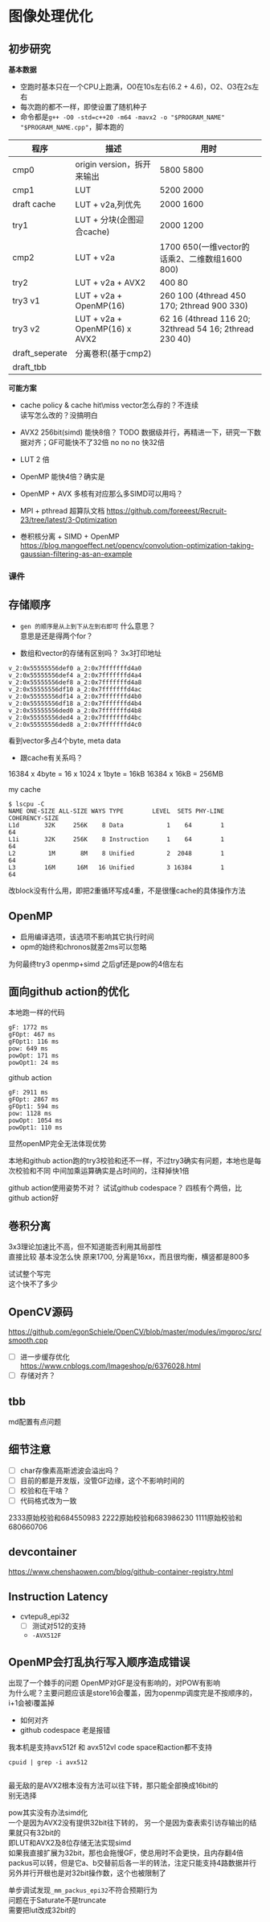 # 图像处理优化

## 初步研究

**基本数据**

- 空跑时基本只在一个CPU上跑满，O0在10s左右(6.2 + 4.6)，O2、O3在2s左右
- 每次跑的都不一样，即使设置了随机种子
- 命令都是`g++ -O0 -std=c++20 -m64 -mavx2 -o "$PROGRAM_NAME" "$PROGRAM_NAME.cpp"`，脚本跑的


程序      |  描述                | 用时           
--- | ---- | -----
cmp0      | origin version，拆开来输出 | 5800 5800
cmp1      | LUT                    | 5200 2000
draft cache | LUT + v2a,列优先       | 2000 1600
try1      | LUT + 分块(企图迎合cache)| 2000 1200
cmp2      | LUT + v2a              | 1700 650(一维vector的话乘2、二维数组1600 800)
try2      | LUT + v2a + AVX2       | 400 80
try3 v1   | LUT + v2a + OpenMP(16) | 260 100 (4thread 450 170; 2thread 900 330)
try3 v2   | LUT + v2a + OpenMP(16) x AVX2| 62 16 (4thread 116 20; 32thread 54 16; 2thread 230 40)
draft_seperate | 分离巻积(基于cmp2) | 
draft_tbb | 

**可能方案**

- cache policy & cache hit\miss
vector怎么存的？不连续  
读写怎么改的？没搞明白  

- AVX2 256bit(simd)
能快8倍？
TODO 数据级并行，再精进一下，研究一下数据对齐；GF可能快不了32倍
no no no 快32倍

- LUT
2  倍

- OpenMP
能快4倍？确实是  

- OpenMP + AVX
多核有对应那么多SIMD可以用吗？  

- MPI + pthread
超算队文档 https://github.com/foreeest/Recruit-23/tree/latest/3-Optimization

- 巻积核分离 + SIMD + OpenMP
https://blog.mangoeffect.net/opencv/convolution-optimization-taking-gaussian-filtering-as-an-example

### 课件

## 存储顺序

- `gen 的顺序是从上到下从左到右即可` 什么意思？  
意思是还是得两个for？

- 数组和vector的存储有区别吗？
3x3打印地址
```
v_2:0x55555556def0 a_2:0x7fffffffd4a0
v_2:0x55555556def4 a_2:0x7fffffffd4a4
v_2:0x55555556def8 a_2:0x7fffffffd4a8
v_2:0x55555556df10 a_2:0x7fffffffd4ac
v_2:0x55555556df14 a_2:0x7fffffffd4b0
v_2:0x55555556df18 a_2:0x7fffffffd4b4
v_2:0x55555556ded0 a_2:0x7fffffffd4b8
v_2:0x55555556ded4 a_2:0x7fffffffd4bc
v_2:0x55555556ded8 a_2:0x7fffffffd4c0
```
看到vector多占4个byte, meta data  

- 跟cache有关系吗？  

16384 x 4byte = 16 x 1024 x 1byte = 16kB
16384 x 16kB = 256MB

my cache
```shell
$ lscpu -C
NAME ONE-SIZE ALL-SIZE WAYS TYPE        LEVEL  SETS PHY-LINE COHERENCY-SIZE
L1d       32K     256K    8 Data            1    64        1             64
L1i       32K     256K    8 Instruction     1    64        1             64
L2         1M       8M    8 Unified         2  2048        1             64
L3        16M      16M   16 Unified         3 16384        1             64
```

改block没有什么用，即把2重循环写成4重，不是很懂cache的具体操作方法

## OpenMP
- 启用编译选项，该选项不影响其它执行时间
- opm的始终和chronos就差2ms可以忽略

为何最终try3 openmp+simd 之后gf还是pow的4倍左右

## 面向github action的优化
本地跑一样的代码
```
gF: 1772 ms
gFOpt: 467 ms
gFOpt1: 116 ms
pow: 649 ms
powOpt: 171 ms
powOpt1: 24 ms
```
github action
```
gF: 2911 ms
gFOpt: 2867 ms
gFOpt1: 594 ms
pow: 1128 ms
powOpt: 1054 ms
powOpt1: 110 ms
```
显然openMP完全无法体现优势

本地和github action跑的try3校验和还不一样，不过try3确实有问题，本地也是每次校验和不同
中间加乘运算确实是占时间的，注释掉快1倍

github action使用姿势不对？
试试github codespace？ 四核有个两倍，比github action好  

## 巻积分离
3x3理论加速比不高，但不知道能否利用其局部性  
直接比较 基本没怎么快
原来1700, 分离是16xx，而且很均衡，横竖都是800多  

试试整个写完  
这个快不了多少  

## OpenCV源码
https://github.com/egonSchiele/OpenCV/blob/master/modules/imgproc/src/smooth.cpp
- [ ] 进一步缓存优化  
https://www.cnblogs.com/Imageshop/p/6376028.html
- [ ] 存储对齐？

## tbb

md配置有点问题  

## 细节注意

- [ ] char存像素高斯滤波会溢出吗？
- [ ] 目前的都是开发版，没管GF边缘，这个不影响时间的
- [ ] 校验和在干啥？
- [ ] 代码格式改为一致

2333原始校验和684550983
2222原始校验和683986230
1111原始校验和680660706


## devcontainer
https://www.chenshaowen.com/blog/github-container-registry.html  

## Instruction Latency

- cvtepu8_epi32
    - [ ] 测试对512的支持
    - `-AVX512F`

## OpenMP会打乱执行写入顺序造成错误
出现了一个棘手的问题
OpenMP对GF是没有影响的，对POW有影响  
为什么呢？主要问题应该是store16会覆盖，因为openmp调度完是不按顺序的，
i+1会被i覆盖掉  

- 如何对齐
- github codespace 老是报错

我本机是支持avx512f 和 avx512vl
code space和action都不支持
```shell
cpuid | grep -i avx512


```
最无敌的是AVX2根本没有方法可以往下转，那只能全部换成16bit的  
别无选择  

pow其实没有办法simd化   
一个是因为AVX2没有提供32bit往下转的，
另一个是因为查表索引访存输出的结果就只有32bit的   
即LUT和AVX2及8位存储无法实现simd  
如果我直接扩展为32bit，那也会拖慢GF，使总用时不会更快，且内存翻4倍  
packus可以转，但是它a、b交替前后各一半的转法，注定只能支持4路数据并行  
另外并行开根也是对32bit操作数，这个也被限制了  

单步调试发现`_mm_packus_epi32`不符合预期行为  
问题在于Saturate不是truncate  
需要把lut改成32bit的